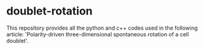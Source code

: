# doublet-rotation
This repository provides all the python and c++ codes used in the following article: 'Polarity-driven three-dimensional spontaneous rotation of a cell doublet'.


